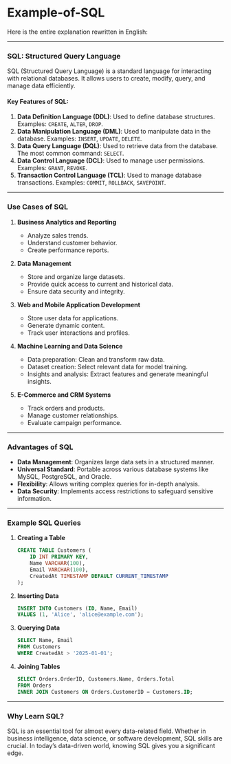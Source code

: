 # Example-of-SQL
Here is the entire explanation rewritten in English:

---

### SQL: Structured Query Language

SQL (Structured Query Language) is a standard language for interacting with relational databases. It allows users to create, modify, query, and manage data efficiently.

#### Key Features of SQL:
1. **Data Definition Language (DDL)**: Used to define database structures. Examples: `CREATE`, `ALTER`, `DROP`.
2. **Data Manipulation Language (DML)**: Used to manipulate data in the database. Examples: `INSERT`, `UPDATE`, `DELETE`.
3. **Data Query Language (DQL)**: Used to retrieve data from the database. The most common command: `SELECT`.
4. **Data Control Language (DCL)**: Used to manage user permissions. Examples: `GRANT`, `REVOKE`.
5. **Transaction Control Language (TCL)**: Used to manage database transactions. Examples: `COMMIT`, `ROLLBACK`, `SAVEPOINT`.

---

### Use Cases of SQL
1. **Business Analytics and Reporting**
   - Analyze sales trends.
   - Understand customer behavior.
   - Create performance reports.

2. **Data Management**
   - Store and organize large datasets.
   - Provide quick access to current and historical data.
   - Ensure data security and integrity.

3. **Web and Mobile Application Development**
   - Store user data for applications.
   - Generate dynamic content.
   - Track user interactions and profiles.

4. **Machine Learning and Data Science**
   - Data preparation: Clean and transform raw data.
   - Dataset creation: Select relevant data for model training.
   - Insights and analysis: Extract features and generate meaningful insights.

5. **E-Commerce and CRM Systems**
   - Track orders and products.
   - Manage customer relationships.
   - Evaluate campaign performance.

---

### Advantages of SQL
- **Data Management**: Organizes large data sets in a structured manner.
- **Universal Standard**: Portable across various database systems like MySQL, PostgreSQL, and Oracle.
- **Flexibility**: Allows writing complex queries for in-depth analysis.
- **Data Security**: Implements access restrictions to safeguard sensitive information.

---

### Example SQL Queries

1. **Creating a Table**
   ```sql
   CREATE TABLE Customers (
       ID INT PRIMARY KEY,
       Name VARCHAR(100),
       Email VARCHAR(100),
       CreatedAt TIMESTAMP DEFAULT CURRENT_TIMESTAMP
   );
   ```

2. **Inserting Data**
   ```sql
   INSERT INTO Customers (ID, Name, Email)
   VALUES (1, 'Alice', 'alice@example.com');
   ```

3. **Querying Data**
   ```sql
   SELECT Name, Email
   FROM Customers
   WHERE CreatedAt > '2025-01-01';
   ```

4. **Joining Tables**
   ```sql
   SELECT Orders.OrderID, Customers.Name, Orders.Total
   FROM Orders
   INNER JOIN Customers ON Orders.CustomerID = Customers.ID;
   ```

---

### Why Learn SQL?
SQL is an essential tool for almost every data-related field. Whether in business intelligence, data science, or software development, SQL skills are crucial. In today’s data-driven world, knowing SQL gives you a significant edge.
